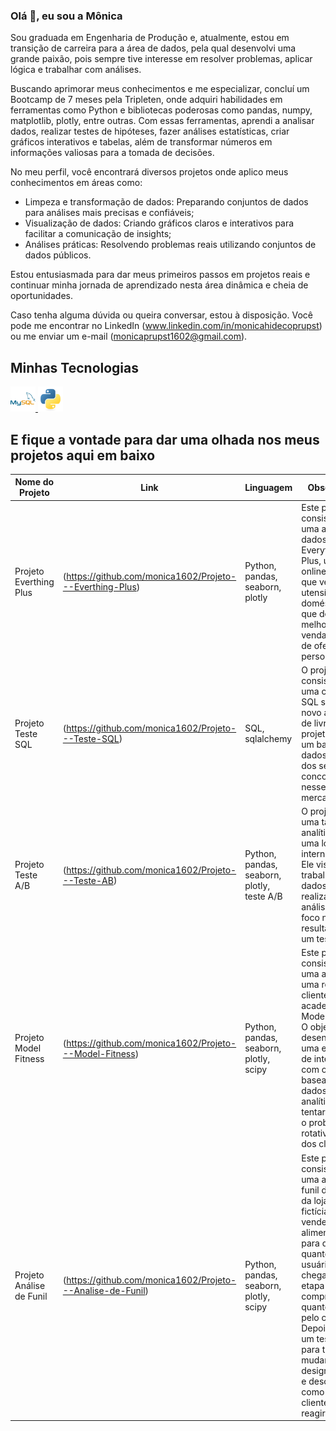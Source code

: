 ### Olá 👋, eu sou a Mônica

Sou graduada em Engenharia de Produção e, atualmente, estou em transição de carreira para a área de dados, pela qual desenvolvi uma grande paixão, pois sempre tive interesse em resolver problemas, aplicar lógica e trabalhar com análises.

Buscando aprimorar meus conhecimentos e me especializar, concluí um Bootcamp de 7 meses pela Tripleten, onde adquiri habilidades em ferramentas como Python e bibliotecas poderosas como pandas, numpy, matplotlib, plotly, entre outras. Com essas ferramentas, aprendi a analisar dados, realizar testes de hipóteses, fazer análises estatísticas, criar gráficos interativos e tabelas, além de transformar números em informações valiosas para a tomada de decisões.

No meu perfil, você encontrará diversos projetos onde aplico meus conhecimentos em áreas como:
- Limpeza e transformação de dados: Preparando conjuntos de dados para análises mais precisas e confiáveis;
- Visualização de dados: Criando gráficos claros e interativos para facilitar a comunicação de insights;
- Análises práticas: Resolvendo problemas reais utilizando conjuntos de dados públicos.

Estou entusiasmada para dar meus primeiros passos em projetos reais e continuar minha jornada de aprendizado nesta área dinâmica e cheia de oportunidades.

Caso tenha alguma dúvida ou queira conversar, estou à disposição. Você pode me encontrar no LinkedIn (www.linkedin.com/in/monicahidecoprupst) ou me enviar um e-mail (monicaprupst1602@gmail.com).

## Minhas Tecnologias
<p align="left">
  <a href="https://www.mysql.com/" target="_blank" rel="noreferrer">
    <img src="https://raw.githubusercontent.com/devicons/devicon/master/icons/mysql/mysql-original-wordmark.svg" alt="mysql" width="40" height="40"/>
  </a>
  <a href="https://www.python.org" target="_blank" rel="noreferrer">
    <img src="https://raw.githubusercontent.com/devicons/devicon/master/icons/python/python-original.svg" alt="python" width="40" height="40"/>
  </a>

 
</p>

## E fique a vontade para dar uma olhada nos meus projetos aqui em baixo

| Nome do Projeto | Link | Linguagem | Observação |
|-----------------|------|-----------|------------|
| Projeto Everthing Plus | (https://github.com/monica1602/Projeto---Everthing-Plus) | Python, pandas, seaborn, plotly | Este projeto consiste em uma análise de dados da loja Everything Plus, uma loja online fictícia que vende utensílios domésticos, que deseja melhorar suas vendas através de ofertas personalizadas. |
| Projeto Teste SQL | (https://github.com/monica1602/Projeto---Teste-SQL) | SQL, sqlalchemy | O projeto consiste em uma consulta SQL sobre um novo aplicativo de livros. Esse projeto utilizou um banco de dados de um dos serviços concorrentes nesse mercado. |
| Projeto Teste A/B | (https://github.com/monica1602/Projeto---Teste-AB) | Python, pandas, seaborn, plotly, teste A/B | O projeto é uma tarefa analítica de uma loja online internacional. Ele visa traballhar com dados realizando uma análise com foco no resultado de um teste A/B |
| Projeto Model Fitness | (https://github.com/monica1602/Projeto---Model-Fitness) | Python, pandas, seaborn, plotly, scipy | Este projeto consiste em uma análise de uma rede de clientes de uma academia, Model Fitness. O objetivo é desenvolver uma estratégia de interação com o cliente baseados em dados analíticos, para tentar resolver o problema de rotatividade dos clientes. |
| Projeto Análise de Funil | (https://github.com/monica1602/Projeto---Analise-de-Funil) | Python, pandas, seaborn, plotly, scipy | Este projeto consiste em uma análise de funil de vendas da loja online fictícia que vende produtos alimentício para descobrir quantos usuários chegam à etapa de compra e quantos ficam pelo caminho. Depois, foi feito um teste A/B para testar uma mudança no design do site e descobrir como os clientes iriam reagir | 


